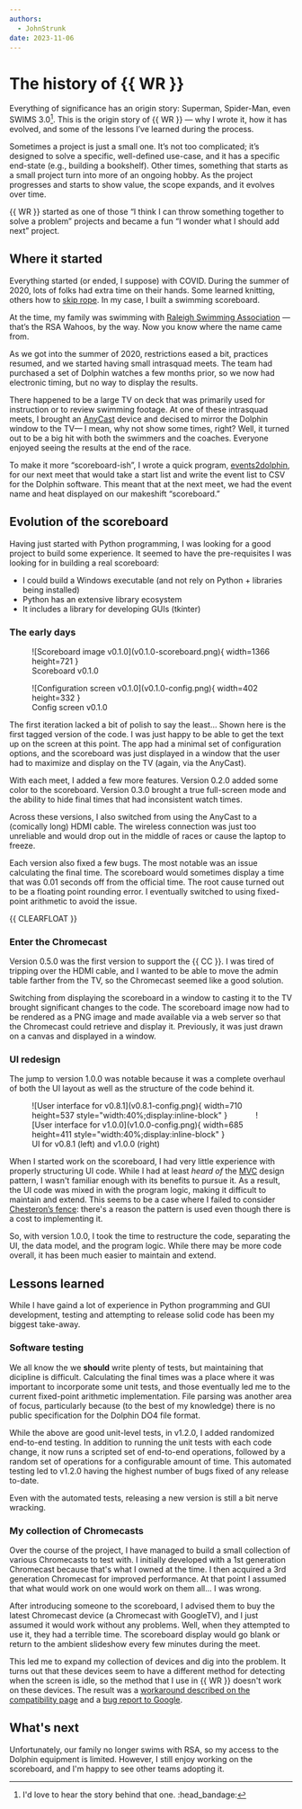 ```yaml
---
authors:
  - JohnStrunk
date: 2023-11-06
---
```


# The history of {{ WR }}

Everything of significance has an origin story: Superman, Spider-Man, even SWIMS
3.0[^1]. This is the origin story of {{ WR }} — why I wrote it, how it has
evolved, and some of the lessons I’ve learned during the process.

<!-- more -->

Sometimes a project is just a small one. It’s not too complicated; it’s designed
to solve a specific, well-defined use-case, and it has a specific end-state
(e.g., building a bookshelf). Other times, something that starts as a small
project turn into more of an ongoing hobby. As the project progresses and starts
to show value, the scope expands, and it evolves over time.

{{ WR }} started as one of those “I think I can throw something together
to solve a problem” projects and became a fun “I wonder what I should add next”
project.

## Where it started

Everything started (or ended, I suppose) with COVID. During the summer of 2020,
lots of folks had extra time on their hands. Some learned knitting, others how
to [skip rope](https://www.instagram.com/lauren.jumps). In my case, I built a
swimming scoreboard.

At the time, my family was swimming with [Raleigh Swimming
Association](https://www.swimrsa.org/page/home) — that’s the RSA Wahoos, by the
way. Now you know where the name came from.

As we got into the summer of 2020, restrictions eased a bit, practices resumed,
and we started having small intrasquad meets. The team had purchased a set of
Dolphin watches a few months prior, so we now had electronic timing, but no way
to display the results.

There happened to be a large TV on deck that was primarily used for instruction
or to review swimming footage. At one of these intrasquad meets, I brought an
[AnyCast](https://any-cast.com/) device and decised to mirror the Dolphin window
to the TV— I mean, why not show some times, right? Well, it turned out to be a
big hit with both the swimmers and the coaches. Everyone enjoyed seeing the
results at the end of the race.

To make it more “scoreboard-ish”, I wrote a quick program,
[events2dolphin](https://github.com/JohnStrunk/events2dolphin), for our next
meet that would take a start list and write the event list to CSV for the
Dolphin software. This meant that at the next meet, we had the event name and
heat displayed on our makeshift “scoreboard.”

## Evolution of the scoreboard

Having just started with Python programming, I was looking for a good project to
build some experience. It seemed to have the pre-requisites I was looking for in
building a real scoreboard:

- I could build a Windows executable (and not rely on Python + libraries being
  installed)
- Python has an extensive library ecosystem
- It includes a library for developing GUIs (tkinter)

### The early days

<div class="rfloat" markdown>
<figure markdown>
  ![Scoreboard image v0.1.0](v0.1.0-scoreboard.png){ width=1366 height=721 }
  <figcaption>Scoreboard v0.1.0</figcaption>
</figure>

<figure markdown>
  ![Configuration screen v0.1.0](v0.1.0-config.png){ width=402 height=332 }
  <figcaption>Config screen v0.1.0</figcaption>
</figure>
</div>

The first iteration lacked a bit of polish to say the least… Shown here is the
first tagged version of the code. I was just happy to be able to get the text up
on the screen at this point. The app had a minimal set of configuration options,
and the scoreboard was just displayed in a window that the user had to maximize
and display on the TV (again, via the AnyCast).

With each meet, I added a few more features. Version 0.2.0 added some color to
the scoreboard. Version 0.3.0 brought a true full-screen mode and the ability to
hide final times that had inconsistent watch times.

Across these versions, I also switched from using the AnyCast to a (comically
long) HDMI cable. The wireless connection was just too unreliable and would drop
out in the middle of races or cause the laptop to freeze.

Each version also fixed a few bugs. The most notable was an issue calculating
the final time. The scoreboard would sometimes display a time that was 0.01
seconds off from the official time. The root cause turned out to be a floating
point rounding error. I eventually switched to using fixed-point arithmetic to
avoid the issue.

{{ CLEARFLOAT }}

### Enter the Chromecast

Version 0.5.0 was the first version to support the {{ CC }}. I was tired of
tripping over the HDMI cable, and I wanted to be able to move the admin table
farther from the TV, so the Chromecast seemed like a good solution.

Switching from displaying the scoreboard in a window to casting it to the TV
brought significant changes to the code. The scoreboard image now had to be
rendered as a PNG image and made available via a web server so that the
Chromecast could retrieve and display it. Previously, it was just drawn on a
canvas and displayed in a window.

### UI redesign

The jump to version 1.0.0 was notable because it was a complete overhaul of both
the UI layout as well as the structure of the code behind it.

<!-- markdownlint-capture -->
<!-- markdownlint-disable -->
<figure markdown>
  ![User interface for v0.8.1](v0.8.1-config.png){ width=710 height=537 style="width:40%;display:inline-block" }
  <span style="width:10%;display:inline-block"></span>
  ![User interface for v1.0.0](v1.0.0-config.png){ width=685 height=411 style="width:40%;display:inline-block" }
  <figcaption style="max-width:100%">UI for v0.8.1 (left) and v1.0.0 (right)</figcaption>
</figure>
<!-- markdownlint-restore -->

When I started work on the scoreboard, I had very little experience with
properly structuring UI code. While I had at least *heard of* the
[MVC](https://en.wikipedia.org/wiki/Model%E2%80%93view%E2%80%93controller)
design pattern, I wasn't familiar enough with its benefits to pursue it. As a
result, the UI code was mixed in with the program logic, making it difficult to
maintain and extend. This seems to be a case where I failed to consider
[Chesteron’s fence](https://fs.blog/chestertons-fence/): there's a reason the
pattern is used even though there is a cost to implementing it.

So, with version 1.0.0, I took the time to restructure the code, separating the
UI, the data model, and the program logic. While there may be more code overall,
it has been much easier to maintain and extend.

## Lessons learned

While I have gaind a lot of experience in Python programming and GUI
development, testing and attempting to release solid code has been my biggest
take-away.

### Software testing

We all know the we **should** write plenty of tests, but maintaining that
dicipline is difficult. Calculating the final times was a place where it was
important to incorporate some unit tests, and those eventually led me to the
current fixed-point arithmetic implementation. File parsing was another area of
focus, particularly because (to the best of my knowledge) there is no public
specification for the Dolphin DO4 file format.

While the above are good unit-level tests, in v1.2.0, I added randomized
end-to-end testing. In addition to running the unit tests with each code change,
it now runs a scripted set of end-to-end operations, followed by a random set of
operations for a configurable amount of time. This automated testing led to
v1.2.0 having the highest number of bugs fixed of any release to-date.

Even with the automated tests, releasing a new version is still a bit nerve
wracking.

### My collection of Chromecasts

Over the course of the project, I have managed to build a small collection of
various Chromecasts to test with. I initially developed with a 1st generation
Chromecast because that's what I owned at the time. I then acquired a 3rd
generation Chromecast for improved performance. At that point I assumed that
what would work on one would work on them all... I was wrong.

After introducing someone to the scoreboard, I advised them to buy the latest
Chromecast device (a Chromecast with GoogleTV), and I just assumed it would work
without any problems. Well, when they attempted to use it, they had a terrible
time. The scoreboard display would go blank or return to the ambient slideshow
every few minutes during the meet.

This led me to expand my collection of devices and dig into the problem. It
turns out that these devices seem to have a different method for detecting when
the screen is idle, so the method that I use in {{ WR }} doesn't work on these
devices. The result was a [workaround described on the compatibility
page](../../../cc-compat.md#config-ccwtgv) and a [bug report to
Google](https://issuetracker.google.com/issues/282046056).

## What's next

Unfortunately, our family no longer swims with RSA, so my access to the Dolphin
equipment is limited. However, I still enjoy working on the scoreboard, and I'm
happy to see other teams adopting it.

[^1]: I'd love to hear the story behind that one. :head_bandage:
